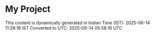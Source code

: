 # My Project

This content is dynamically generated in Indian Time (IST): 2025-06-14 11:28:16 IST
Converted to UTC: 2025-06-14 05:58:16 UTC
